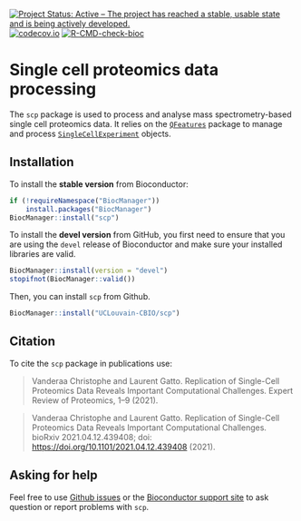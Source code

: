 [![Project Status: Active – The project has reached a stable, usable state and is being actively developed.](https://www.repostatus.org/badges/latest/active.svg)](https://www.repostatus.org/#active)
[![codecov.io](https://codecov.io/github/UCLouvain-CBIO/scp/coverage.svg?branch=master)](https://codecov.io/github/UCLouvain-CBIO/scp?branch=master)
[![R-CMD-check-bioc](https://github.com/UCLouvain-CBIO/scp/workflows/R-CMD-check-bioc/badge.svg)](https://github.com/UCLouvain-CBIO/scp/actions?query=workflow%3AR-CMD-check-bioc)

# Single cell proteomics data processing

The `scp` package is used to process and analyse mass
spectrometry-based single cell proteomics data.  It relies on the
[`QFeatures`](https://rformassspectrometry.github.io/QFeatures/)
package to manage and process
[`SingleCellExperiment`](http://bioconductor.org/packages/release/bioc/html/SingleCellExperiment.html)
objects.

## Installation

To install the **stable version** from Bioconductor:

```r
if (!requireNamespace("BiocManager"))
	install.packages("BiocManager")
BiocManager::install("scp")
```

To install the **devel version** from GitHub, you first need to 
ensure that you are using the `devel` release of Bioconductor and make
sure your installed libraries are valid. 

```r
BiocManager::install(version = "devel")
stopifnot(BiocManager::valid())
```

Then, you can install `scp` from Github.

```r
BiocManager::install("UCLouvain-CBIO/scp")
```

## Citation 

To cite the `scp` package in publications use:

>Vanderaa Christophe and Laurent Gatto. Replication
> of Single-Cell Proteomics Data Reveals Important
> Computational Challenges. Expert Review of
> Proteomics, 1–9 (2021).

> Vanderaa Christophe and Laurent Gatto. Replication
> of Single-Cell Proteomics Data Reveals Important
> Computational Challenges. bioRxiv 2021.04.12.439408;
> doi: https://doi.org/10.1101/2021.04.12.439408
> (2021).

## Asking for help

Feel free to use [Github
issues](https://github.com/UCLouvain-CBIO/scp/issues) or the
[Bioconductor support site](https://support.bioconductor.org/) to ask
question or report problems with `scp`.

